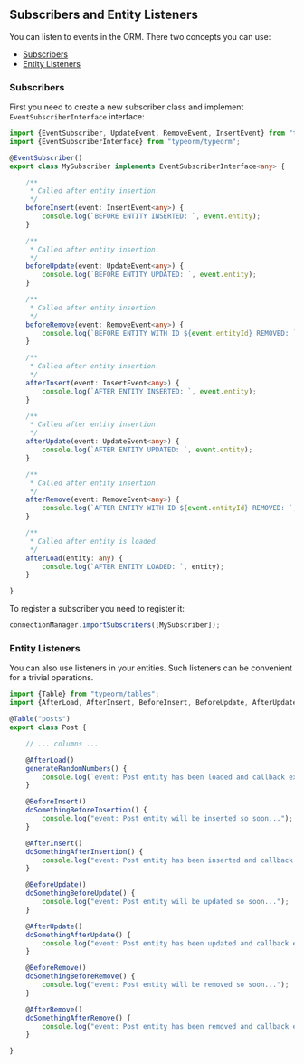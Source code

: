 ## Subscribers and Entity Listeners

You can listen to events in the ORM. There two concepts you can use:

* [Subscribers](#subscribers)
* [Entity Listeners](#entity-listeners)

### Subscribers

First you need to create a new subscriber class and implement `EventSubscriberInterface` interface:

```typescript
import {EventSubscriber, UpdateEvent, RemoveEvent, InsertEvent} from "typeorm/listeners"
import {EventSubscriberInterface} from "typeorm/typeorm";

@EventSubscriber()
export class MySubscriber implements EventSubscriberInterface<any> {

    /**
     * Called after entity insertion.
     */
    beforeInsert(event: InsertEvent<any>) {
        console.log(`BEFORE ENTITY INSERTED: `, event.entity);
    }

    /**
     * Called after entity insertion.
     */
    beforeUpdate(event: UpdateEvent<any>) {
        console.log(`BEFORE ENTITY UPDATED: `, event.entity);
    }

    /**
     * Called after entity insertion.
     */
    beforeRemove(event: RemoveEvent<any>) {
        console.log(`BEFORE ENTITY WITH ID ${event.entityId} REMOVED: `, event.entity);
    }

    /**
     * Called after entity insertion.
     */
    afterInsert(event: InsertEvent<any>) {
        console.log(`AFTER ENTITY INSERTED: `, event.entity);
    }

    /**
     * Called after entity insertion.
     */
    afterUpdate(event: UpdateEvent<any>) {
        console.log(`AFTER ENTITY UPDATED: `, event.entity);
    }

    /**
     * Called after entity insertion.
     */
    afterRemove(event: RemoveEvent<any>) {
        console.log(`AFTER ENTITY WITH ID ${event.entityId} REMOVED: `, event.entity);
    }

    /**
     * Called after entity is loaded.
     */
    afterLoad(entity: any) {
        console.log(`AFTER ENTITY LOADED: `, entity);
    }

}
```

To register a subscriber you need to register it:

```typescript
connectionManager.importSubscribers([MySubscriber]);
```

### Entity Listeners

You can also use listeners in your entities. Such listeners can be convenient for a trivial operations.

```typescript
import {Table} from "typeorm/tables";
import {AfterLoad, AfterInsert, BeforeInsert, BeforeUpdate, AfterUpdate, BeforeRemove, AfterRemove} from "typeorm/listeners";

@Table("posts")
export class Post {

    // ... columns ...

    @AfterLoad()
    generateRandomNumbers() {
        console.log(`event: Post entity has been loaded and callback executed`);
    }

    @BeforeInsert()
    doSomethingBeforeInsertion() {
        console.log("event: Post entity will be inserted so soon...");
    }

    @AfterInsert()
    doSomethingAfterInsertion() {
        console.log("event: Post entity has been inserted and callback executed");
    }

    @BeforeUpdate()
    doSomethingBeforeUpdate() {
        console.log("event: Post entity will be updated so soon...");
    }

    @AfterUpdate()
    doSomethingAfterUpdate() {
        console.log("event: Post entity has been updated and callback executed");
    }

    @BeforeRemove()
    doSomethingBeforeRemove() {
        console.log("event: Post entity will be removed so soon...");
    }

    @AfterRemove()
    doSomethingAfterRemove() {
        console.log("event: Post entity has been removed and callback executed");
    }

}
```

